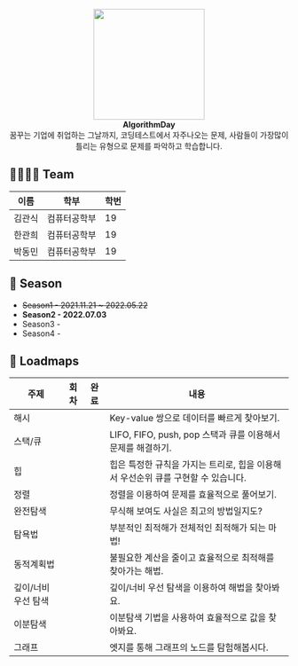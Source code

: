 <p align="center">
    <img width="200" src="http://material-bread.org/logo-shadow.svg"><br>
    <b>AlgorithmDay</b><br>
    꿈꾸는 기업에 취업하는 그날까지, 코딩테스트에서 자주나오는 문제, 사람들이 가장많이 틀리는 유형으로 문제를 파악하고 학습합니다.
</p>

## 👨‍👨‍👦‍👦 Team
| 이름   | 학부         |학번|
| ------ | ------------ |----|
| 김관식 | 컴퓨터공학부 | 19 |
| 한관희 | 컴퓨터공학부 | 19 |
| 박동민 | 컴퓨터공학부 | 19 |

## 🌱 Season
* ~~Season1 - 2021.11.21 ~ 2022.05.22~~<br>
* **Season2 - 2022.07.03**<br>
* Season3 -<br>
* Season4 -<br>

## 🚀 Loadmaps
| 주제                  | 회차 | 완료 | 내용 |
| ----------------------| :--: | :---: | ------------------------------------------------------------------ |
| 해시                  |      |       | Key-value 쌍으로 데이터를 빠르게 찾아보기.                         |
| 스택/큐               |      |       | LIFO, FIFO, push, pop 스택과 큐를 이용해서 문제를 해결하기. |
| 힙                    |      |       | 힙은 특정한 규칙을 가지는 트리로, 힙을 이용해서 우선순위 큐를 구현할 수 있습니다.|
| 정렬                  |      |       | 정렬을 이용하여 문제를 효율적으로 풀어보기.      |
| 완전탐색              |      |       | 무식해 보여도 사실은 최고의 방법일지도?     |
| 탐욕법                |      |       | 부분적인 최적해가 전체적인 최적해가 되는 마법!    |
| 동적계획법            |      |       | 불필요한 계산을 줄이고 효율적으로 최적해를 찾아가는 해법.     |
| 깊이/너비 우선 탐색   |      |       | 깊이/너비 우선 탐색을 이용하여 해법을 찾아봐요.      |
| 이분탐색              |      |       | 이분탐색 기법을 사용하여 효율적으로 값을 찾아봐요.   |
| 그래프                |      |       | 엣지를 통해 그래프의 노드를 탐험해봅시다.   |
